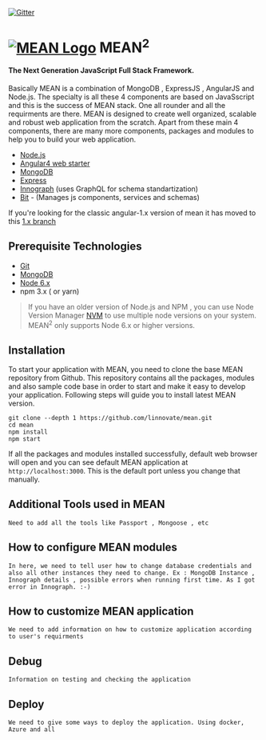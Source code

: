 [![Gitter](https://badges.gitter.im/JoinChat.svg)](https://gitter.im/linnovate/mean?utm_source=badge&utm_medium=badge&utm_campaign=pr-badge)

# [![MEAN Logo](http://mean.io/wp-content/themes/twentysixteen-child/images/meanlogo.png)](http://mean.io/) MEAN<sup>2</sup>

#### The Next Generation JavaScript Full Stack Framework.

Basically MEAN is a combination of MongoDB , ExpressJS , AngularJS and Node.js. The specialty is all these 4 components are based on JavaSscript and this is the success of MEAN stack. One all rounder and all the requirments are there. MEAN is designed to create well organized, scalable and robust web application from the scratch. Apart from these main 4 components, there are many more components, packages and modules to help you to build your web application.

* [Node.js](https://nodejs.org/en/)
* [Angular4 web starter](https://github.com/AngularClass/angular-starter)
* [MongoDB](https://www.mongodb.com)
* [Express](https://expressjs.com/)
* [Innograph](https://github.com/linnovate/innograph) (uses GraphQL for schema standartization)
* [Bit](https://bitsrc.io/) - (Manages js components, services and schemas)

If you're looking for the classic angular-1.x version of mean it has moved to this [1.x branch](https://github.com/linnovate/mean/tree/1.x) 

## Prerequisite Technologies

* [Git](https://git-scm.com/downloads)
* [MongoDB](https://www.mongodb.org/downloads)
* [Node 6.x](https://nodejs.org/en/download/)
* npm 3.x ( or yarn)

> If you have an older version of Node.js and NPM , you can use Node Version Manager [NVM](https://github.com/creationix/nvm) to use multiple node versions on your system. MEAN<sup>2</sup> only supports Node 6.x or higher versions.

## Installation

To start your application with MEAN, you need to clone the base MEAN repository from Github. This repository contains all the packages, modules and also sample code base in order to start and make it easy to develop your application. Following steps will guide you to install latest MEAN version.

```
git clone --depth 1 https://github.com/linnovate/mean.git  
cd mean
npm install  
npm start  
```
If all the packages and modules installed successfully, default web browser will open and you can see default MEAN application at `http://localhost:3000`. This is the default port unless you change that manually.

## Additional Tools used in MEAN

`Need to add all the tools like Passport , Mongoose , etc`

## How to configure MEAN modules

`In here, we need to tell user how to change database credentials and also all other instances they need to change. Ex : MongoDB Instance , Innograph details , possible errors when running first time. As I got error in Innograph. :-)`

## How to customize MEAN application

`We need to add information on how to customize application according to user's requirments`

## Debug

`Information on testing and checking the application`

## Deploy

`We need to give some ways to deploy the application. Using docker, Azure and all`
